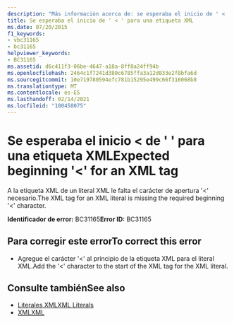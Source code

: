 ```yaml
---
description: "Más información acerca de: se esperaba el inicio de ' < ' para una etiqueta XML"
title: Se esperaba el inicio de ' < ' para una etiqueta XML
ms.date: 07/20/2015
f1_keywords:
- vbc31165
- bc31165
helpviewer_keywords:
- BC31165
ms.assetid: d6c411f3-06be-4647-a18a-8ff8a24ff94b
ms.openlocfilehash: 2464c1f7241d380c6785ffa3a12d833e2f8bfa6d
ms.sourcegitcommit: 10e719780594efc781b15295e499c66f316068b8
ms.translationtype: MT
ms.contentlocale: es-ES
ms.lasthandoff: 02/14/2021
ms.locfileid: "100458075"
---
```

# <a name="expected-beginning--for-an-xml-tag"></a><span data-ttu-id="95eef-103">Se esperaba el inicio \< de ' ' para una etiqueta XML</span><span class="sxs-lookup"><span data-stu-id="95eef-103">Expected beginning '\<' for an XML tag</span></span>

<span data-ttu-id="95eef-104">A la etiqueta XML de un literal XML le falta el carácter de apertura '<' necesario.</span><span class="sxs-lookup"><span data-stu-id="95eef-104">The XML tag for an XML literal is missing the required beginning '<' character.</span></span>  
  
 <span data-ttu-id="95eef-105">**Identificador de error:** BC31165</span><span class="sxs-lookup"><span data-stu-id="95eef-105">**Error ID:** BC31165</span></span>  
  
## <a name="to-correct-this-error"></a><span data-ttu-id="95eef-106">Para corregir este error</span><span class="sxs-lookup"><span data-stu-id="95eef-106">To correct this error</span></span>  
  
- <span data-ttu-id="95eef-107">Agregue el carácter '<' al principio de la etiqueta XML para el literal XML.</span><span class="sxs-lookup"><span data-stu-id="95eef-107">Add the '<' character to the start of the XML tag for the XML literal.</span></span>  
  
## <a name="see-also"></a><span data-ttu-id="95eef-108">Consulte también</span><span class="sxs-lookup"><span data-stu-id="95eef-108">See also</span></span>

- [<span data-ttu-id="95eef-109">Literales XML</span><span class="sxs-lookup"><span data-stu-id="95eef-109">XML Literals</span></span>](../language-reference/xml-literals/index.md)
- [<span data-ttu-id="95eef-110">XML</span><span class="sxs-lookup"><span data-stu-id="95eef-110">XML</span></span>](../programming-guide/language-features/xml/index.md)
